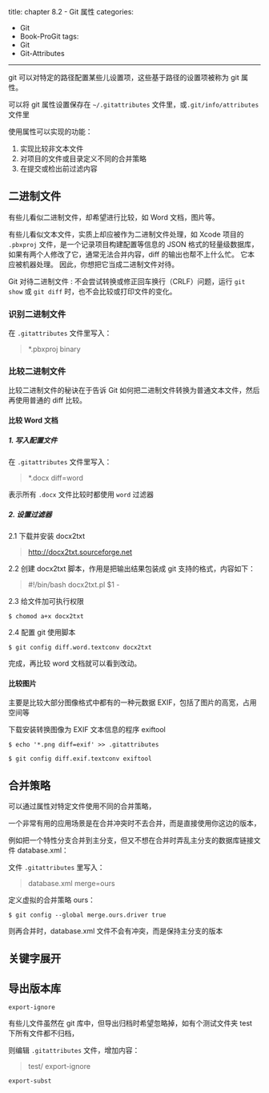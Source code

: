 title: chapter 8.2 - Git 属性
categories:
  - Git
  - Book-ProGit
tags:
  - Git
  - Git-Attributes

---

git 可以对特定的路径配置某些儿设置项，这些基于路径的设置项被称为 git 属性。

可以将 git 属性设置保存在 `~/.gitattributes` 文件里，或`.git/info/attributes` 文件里

<!--more-->

使用属性可以实现的功能：
1. 实现比较非文本文件
2. 对项目的文件或目录定义不同的合并策略
3. 在提交或检出前过滤内容

## 二进制文件

有些儿看似二进制文件，却希望进行比较，如 Word 文档，图片等。

有些儿看似文本文件，实质上却应被作为二进制文件处理，如 Xcode 项目的 `.pbxproj` 文件，是一个记录项目构建配置等信息的 JSON 格式的轻量级数据库，如果有两个人修改了它，通常无法合并内容，diff 的输出也帮不上什么忙。 它本应被机器处理。 因此，你想把它当成二进制文件对待。

Git 对待二进制文件 : 不会尝试转换或修正回车换行（CRLF）问题，运行 `git show` 或 `git diff` 时，也不会比较或打印文件的变化。

### 识别二进制文件

在 `.gitattributes` 文件里写入：

> *.pbxproj binary

### 比较二进制文件

比较二进制文件的秘诀在于告诉 Git 如何把二进制文件转换为普通文本文件，然后再使用普通的 diff 比较。

#### 比较 Word 文档

##### 1. 写入配置文件

在 `.gitattributes` 文件里写入：

> *.docx diff=word

表示所有 `.docx` 文件比较时都使用 `word` 过滤器

##### 2. 设置过滤器

2.1 下载并安装 docx2txt

> http://docx2txt.sourceforge.net

2.2 创建 docx2txt 脚本，作用是把输出结果包装成 git 支持的格式，内容如下：

> #!/bin/bash
> docx2txt.pl $1 -

2.3 给文件加可执行权限
```
$ chomod a+x docx2txt
```

2.4 配置 git 使用脚本
```
$ git config diff.word.textconv docx2txt
```

完成，再比较 word 文档就可以看到改动。

#### 比较图片

主要是比较大部分图像格式中都有的一种元数据 EXIF，包括了图片的高宽，占用空间等

下载安装转换图像为 EXIF 文本信息的程序 exiftool

```
$ echo '*.png diff=exif' >> .gitattributes

$ git config diff.exif.textconv exiftool
```

## 合并策略

可以通过属性对特定文件使用不同的合并策略，

一个非常有用的应用场景是在合并冲突时不去合并，而是直接使用你这边的版本，

例如把一个特性分支合并到主分支，但又不想在合并时弄乱主分支的数据库链接文件 database.xml：

文件 `.gitattributes` 里写入：

> database.xml merge=ours

定义虚拟的合并策略 ours：

```
$ git config --global merge.ours.driver true
```

则再合并时，database.xml 文件不会有冲突，而是保持主分支的版本

## 关键字展开



## 导出版本库

`export-ignore`

有些儿文件虽然在 git 库中，但导出归档时希望忽略掉，如有个测试文件夹 test 下所有文件都不归档，

则编辑 `.gitattributes` 文件，增加内容：

> test/ export-ignore

`export-subst`



